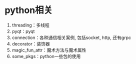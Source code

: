 # python相关

1. threading：多线程
2. pyqt：pyqt
3. connection：各种通信相关案例, 包括socket, http, 还有grpc
4. decorator：装饰器
5. magic_fun_attr：魔术方法与魔术属性
6. some_pkgs：python一些包的使用
